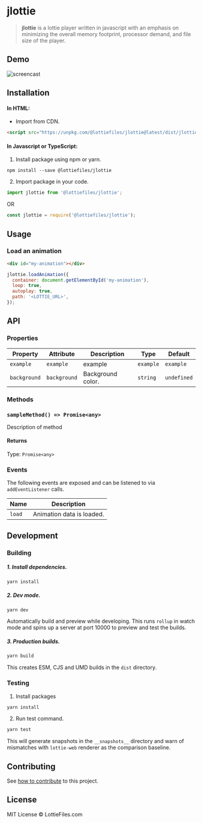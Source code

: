 # jlottie

> **jlottie** is a lottie player written in javascript with an emphasis on minimizing the overall memory footprint,
> processor demand, and file size of the player.

## Demo

![screencast](https://i.imgur.com/miLzIkJ.gif)

## Installation

#### In HTML:

- Import from CDN.

```html
<script src="https://unpkg.com/@lottiefiles/jlottie@latest/dist/jlottie.js" type="module"></script>
```

#### In Javascript or TypeScript:

1. Install package using npm or yarn.

```shell
npm install --save @lottiefiles/jlottie
```

2. Import package in your code.

```javascript
import jlottie from '@lottiefiles/jlottie';
```

OR

```javascript
const jlottie = require('@lottiefiles/jlottie');
```

## Usage

### Load an animation

```html
<div id="my-animation"></div>
```

```js
jlottie.loadAnimation({
  container: document.getElementById('my-animation'),
  loop: true,
  autoplay: true,
  path: '<LOTTIE_URL>',
});
```

## API

### Properties

| Property     | Attribute    | Description       | Type      | Default     |
| ------------ | ------------ | ----------------- | --------- | ----------- |
| `example`    | `example`    | example           | `example` | `example`   |
| `background` | `background` | Background color. | `string`  | `undefined` |

### Methods

### `sampleMethod() => Promise<any>`

Description of method

#### Returns

Type: `Promise<any>`

### Events

The following events are exposed and can be listened to via `addEventListener` calls.

| Name   | Description               |
| ------ | ------------------------- |
| `load` | Animation data is loaded. |

## Development

### Building

##### 1. Install dependencies.

```sh
yarn install
```

##### 2. Dev mode.

```sh
yarn dev
```

Automatically build and preview while developing. This runs `rollup` in watch mode and spins up a server at port 10000
to preview and test the builds.

##### 3. Production builds.

```sh
yarn build
```

This creates ESM, CJS and UMD builds in the `dist` directory.

### Testing

1. Install packages

```sh
yarn install
```

2. Run test command.

```sh
yarn test
```

This will generate snapshots in the `__snapshots__` directory and warn of mismatches with `lottie-web` renderer as the
comparison baseline.

## Contributing

See [how to contribute](contributing.md) to this project.

## License

MIT License © LottieFiles.com
